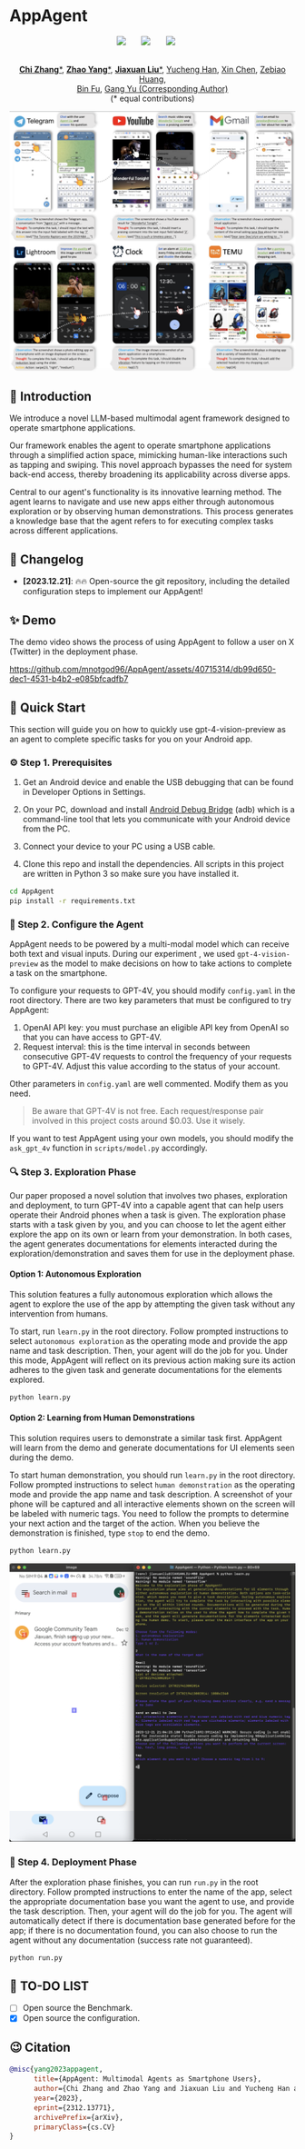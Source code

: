 # AppAgent

<div align="center">

<a href='https://arxiv.org/abs/2312.13771'><img src='https://img.shields.io/badge/arXiv-2312.13771-b31b1b.svg'></a> &nbsp;&nbsp;&nbsp;&nbsp;&nbsp;
 <a href='https://appagent-official.github.io'><img src='https://img.shields.io/badge/Project-Page-Green'></a> &nbsp;&nbsp;&nbsp;&nbsp;&nbsp;
 <a href='https://github.com/buaacyw/GaussianEditor/blob/master/LICENSE.txt'><img src='https://img.shields.io/badge/License-MIT-blue'></a> &nbsp;&nbsp;&nbsp;&nbsp;&nbsp;
 <br><br>
 <!-- [![Model](https://img.shields.io/badge/%F0%9F%A4%97%20Hugging%20Face-Model-blue)](https://huggingface.co/listen2you002/ChartLlama-13b) &nbsp;&nbsp;&nbsp;&nbsp;&nbsp; 
[![Dataset](https://img.shields.io/badge/%F0%9F%A4%97%20Hugging%20Face-Dataset-blue)](https://huggingface.co/datasets/listen2you002/ChartLlama-Dataset) -->

[**Chi Zhang***](https://icoz69.github.io/), [**Zhao Yang***](https://github.com/yz93), [**Jiaxuan Liu***](https://www.linkedin.com/in/jiaxuan-liu-9051b7105/), [Yucheng Han](http://tingxueronghua.github.io), [Xin Chen](https://chenxin.tech/), [Zebiao Huang](),
<br>
[Bin Fu](https://openreview.net/profile?id=~BIN_FU2), [Gang Yu (Corresponding Author)](https://www.skicyyu.org/)
<br>
(* equal contributions)
</div>

![](./assets/teaser.png)

## 🔆 Introduction

We introduce a novel LLM-based multimodal agent framework designed to operate smartphone applications. 

Our framework enables the agent to operate smartphone applications through a simplified action space, mimicking human-like interactions such as tapping and swiping. This novel approach bypasses the need for system back-end access, thereby broadening its applicability across diverse apps.

Central to our agent's functionality is its innovative learning method. The agent learns to navigate and use new apps either through autonomous exploration or by observing human demonstrations. This process generates a knowledge base that the agent refers to for executing complex tasks across different applications.

## 📝 Changelog
- __[2023.12.21]__: 🔥🔥 Open-source the git repository, including the detailed configuration steps to implement our AppAgent!

## ✨ Demo

The demo video shows the process of using AppAgent to follow a user on X (Twitter) in the deployment phase.



https://github.com/mnotgod96/AppAgent/assets/40715314/db99d650-dec1-4531-b4b2-e085bfcadfb7






## 🚀 Quick Start

This section will guide you on how to quickly use gpt-4-vision-preview as an agent to complete specific tasks for you on
your Android app.

### ⚙️ Step 1. Prerequisites 

1. Get an Android device and enable the USB debugging that can be found in Developer Options in Settings.

2. On your PC, download and install [Android Debug Bridge](https://developer.android.com/tools/adb) (adb) which is a 
command-line tool that lets you communicate with your Android device from the PC.

3. Connect your device to your PC using a USB cable.

4. Clone this repo and install the dependencies. All scripts in this project are written in Python 3 so make sure you 
have installed it.

```bash
cd AppAgent
pip install -r requirements.txt
```

### 🤖 Step 2. Configure the Agent

AppAgent needs to be powered by a multi-modal model which can receive both text and visual inputs. During our experiment
, we used `gpt-4-vision-preview` as the model to make decisions on how to take actions to complete a task on the smartphone.

To configure your requests to GPT-4V, you should modify `config.yaml` in the root directory.
There are two key parameters that must be configured to try AppAgent:
1. OpenAI API key: you must purchase an eligible API key from OpenAI so that you can have access to GPT-4V.
2. Request interval: this is the time interval in seconds between consecutive GPT-4V requests to control the frequency 
of your requests to GPT-4V. Adjust this value according to the status of your account.

Other parameters in `config.yaml` are well commented. Modify them as you need.

> Be aware that GPT-4V is not free. Each request/response pair involved in this project costs around $0.03. Use it wisely.

If you want to test AppAgent using your own models, you should modify the `ask_gpt_4v` function in `scripts/model.py` 
accordingly.

### 🔍 Step 3. Exploration Phase

Our paper proposed a novel solution that involves two phases, exploration and deployment, to turn GPT-4V into a capable 
agent that can help users operate their Android phones when a task is given. The exploration phase starts with a task 
given by you, and you can choose to let the agent either explore the app on its own or learn from your demonstration. 
In both cases, the agent generates documentations for elements interacted during the exploration/demonstration and 
saves them for use in the deployment phase.

#### Option 1: Autonomous Exploration

This solution features a fully autonomous exploration which allows the agent to explore the use of the app by attempting
the given task without any intervention from humans.

To start, run `learn.py` in the root directory. Follow prompted instructions to select `autonomous exploration` as the 
operating mode and provide the app name and task description. Then, your agent will do the job for you. Under this 
mode, AppAgent will reflect on its previous action making sure its action adheres to the given task and generate 
documentations for the elements explored.

```bash
python learn.py
```

#### Option 2: Learning from Human Demonstrations

This solution requires users to demonstrate a similar task first. AppAgent will learn from the demo and generate 
documentations for UI elements seen during the demo.

To start human demonstration, you should run `learn.py` in the root directory. Follow prompted instructions to select 
`human demonstration` as the operating mode and provide the app name and task description. A screenshot of your phone 
will be captured and all interactive elements shown on the screen will be labeled with numeric tags. You need to follow 
the prompts to determine your next action and the target of the action. When you believe the demonstration is finished, 
type `stop` to end the demo.

```bash
python learn.py
```

![](./assets/demo.png)

### 📱 Step 4. Deployment Phase

After the exploration phase finishes, you can run `run.py` in the root directory. Follow prompted instructions to enter 
the name of the app, select the appropriate documentation base you want the agent to use, and provide the task 
description. Then, your agent will do the job for you. The agent will automatically detect if there is documentation 
base generated before for the app; if there is no documentation found, you can also choose to run the agent without any 
documentation (success rate not guaranteed).

```bash
python run.py
```

## 📖 TO-DO LIST
- [ ] Open source the Benchmark.
- [x] Open source the configuration.

## 😉 Citation
```bib
@misc{yang2023appagent,
      title={AppAgent: Multimodal Agents as Smartphone Users}, 
      author={Chi Zhang and Zhao Yang and Jiaxuan Liu and Yucheng Han and Xin Chen and Zebiao Huang and Bin Fu and Gang Yu},
      year={2023},
      eprint={2312.13771},
      archivePrefix={arXiv},
      primaryClass={cs.CV}
}
```
